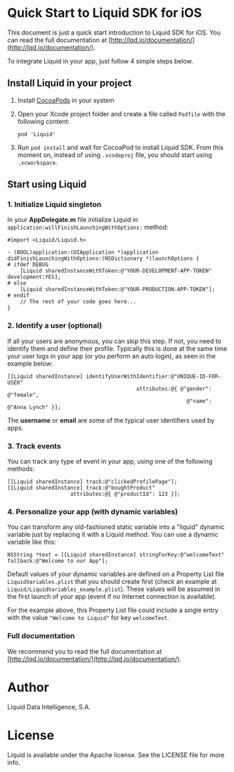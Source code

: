 # Quick Start to Liquid SDK for iOS

This document is just a quick start introduction to Liquid SDK for iOS. You can read the full documentation at [http://lqd.io/documentation/](http://lqd.io/documentation/).

To integrate Liquid in your app, just follow 4 simple steps below.

## Install Liquid in your project

1. Install [CocoaPods](http://cocoapods.org/) in your system
2. Open your Xcode project folder and create a file called `Podfile` with the following content:

    ```
    pod 'Liquid'
    ```

3. Run `pod install` and wait for CocoaPod to install Liquid SDK. From this moment on, instead of using `.xcodeproj` file, you should start using `.xcworkspace`.

## Start using Liquid

### 1. Initialize Liquid singleton

In your **AppDelegate.m** file initialize Liquid in `application:willFinishLaunchingWithOptions:` method:

    #import <Liquid/Liquid.h>

    - (BOOL)application:(UIApplication *)application didFinishLaunchingWithOptions:(NSDictionary *)launchOptions {
    # ifdef DEBUG
        [Liquid sharedInstanceWithToken:@"YOUR-DEVELOPMENT-APP-TOKEN" development:YES];
    # else
        [Liquid sharedInstanceWithToken:@"YOUR-PRODUCTION-APP-TOKEN"];
    # endif
        // The rest of your code goes here...
    }

### 2. Identify a user (optional)

If all your users are anonymous, you can skip this step. If not, you need to identify them and define their profile.
Typically this is done at the same time your user logs in your app (or you perform an auto login), as seen in the example below:


    [[Liquid sharedInstance] identifyUserWithIdentifier:@"UNIQUE-ID-FOR-USER"
                                             attributes:@{ @"gender": @"female",
                                                             @"name": @"Anna Lynch" }];

The **username** or **email** are some of the typical user identifiers used by apps.

### 3. Track events

You can track any type of event in your app, using one of the following methods:

    [[Liquid sharedInstance] track:@"clickedProfilePage"];
    [[Liquid sharedInstance] track:@"boughtProduct"
                        attributes:@{ @"productId": 123 }];

### 4. Personalize your app (with dynamic variables)

You can transform any old-fashioned static variable into a "liquid" dynamic variable just by replacing it with a Liquid method. You can use a dynamic variable like this:

    NSString *text = [[Liquid sharedInstance] stringForKey:@"welcomeText" fallback:@"Welcome to our App"];

Default values of your dynamic variables are defined on a Property List file `LiquidVariables.plist` that you should create first (check an example at `Liquid/LiquidVariables_example.plist`).
These values will be assumed in the first launch of your app (event if no Internet connection is available).

For the example above, this Property List file could include a single entry with the value `"Welcome to Liquid"` for key `welcomeText`.


### Full documentation

We recommend you to read the full documentation at [http://lqd.io/documentation/](http://lqd.io/documentation/).


# Author

Liquid Data Intelligence, S.A.

# License

Liquid is available under the Apache license. See the LICENSE file for more info.


